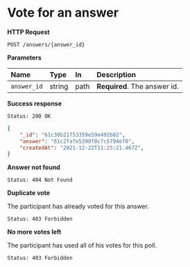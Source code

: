 # Vote for an answer

**HTTP Request**

`POST /answers/{answer_id}`

**Parameters**

| Name   | Type   | In   | Description                          |
| :----- | :----- | :--- | :----------------------------------- |
| `answer_id` | string | path | **Required**. The answer id. |

**Success response**

```
Status: 200 OK
```

```json
{
    "_id": "61c30b21f53359e59e492b82",
    "answer": "61c2fafe5390f8c7c5794e78",
    "createdAt": "2021-12-22T11:25:21.467Z",
}
```

**Answer not found**

```
Status: 404 Not Found
```

**Duplicate vote**

The participant has already voted for this answer.

```
Status: 403 Forbidden
```

**No more votes left**

The participant has used all of his votes for this poll.

```
Status: 403 Forbidden
```
